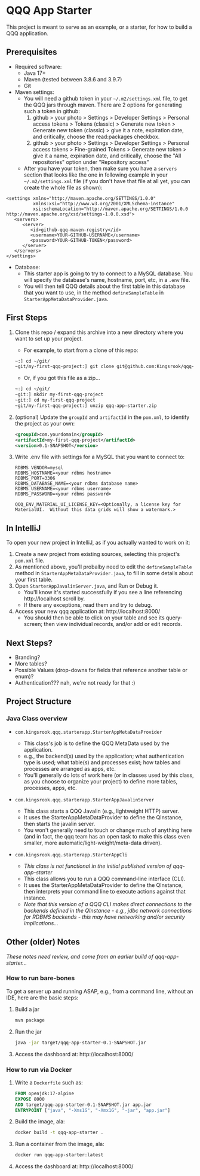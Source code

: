 # QQQ App Starter
This project is meant to serve as an example, or a starter, for how to build
a QQQ application.

## Prerequisites
* Required software:
    * Java 17+
    * Maven (tested between 3.8.6 and 3.9.7)
    * Git
* Maven settings:
  * You will need a github token in your `~/.m2/settings.xml` file, to get 
  the QQQ jars through maven. 
  There are 2 options for generating such a token in github:
    1. github > your photo > Settings > Developer Settings > Personal access 
    tokens > Tokens (classic) > Generate new token > Generate new token 
    (classic) > give it a note, expiration date, and critically, choose the 
    read:packages checkbox.
    2. github > your photo > Settings > Developer Settings > Personal access
    tokens > Fine-grained Tokens > Generate new token > give it a name, 
    expiration date, and critically, choose the "All repositories" option 
    under "Repository access"
  * After you have your token, then make sure you have a `servers` section 
  that looks like the one in following example in your `~/.m2/settings.xml` 
  file (if you don't have that file at all yet, you can create the whole 
  file as shown):

```
<settings xmlns="http://maven.apache.org/SETTINGS/1.0.0" 
          xmlns:xsi="http://www.w3.org/2001/XMLSchema-instance" 
          xsi:schemaLocation="http://maven.apache.org/SETTINGS/1.0.0 http://maven.apache.org/xsd/settings-1.0.0.xsd">
   <servers>
      <server>
         <id>github-qqq-maven-registry</id>
         <username>YOUR-GITHUB-USERNAME</username>
         <password>YOUR-GITHUB-TOKEN</password>
      </server>
   </servers>
</settings>
```

* Database:
    * This starter app is going to try to connect to a MySQL database.  You will specify
      the database's name, hostname, port, etc, in a `.env` file.
    * You will then tell QQQ details about the first table in this database that you want
      to use, in the method `defineSampleTable` in `StarterAppMetaDataProvider.java`.

## First Steps
1. Clone this repo / expand this archive into a new directory where you want to set up your project.
   * For example, to start from a clone of this repo:
   ```sh
   ~:] cd ~/git/
   ~git/my-first-qqq-project:] git clone git@github.com:Kingsrook/qqq-app-starter.git my-first-qqq-project
   ```
   * Or, if you got this file as a zip...
   ```sh
   ~:] cd ~/git/
   ~git:] mkdir my-first-qqq-project
   ~git:] cd my-first-qqq-project
   ~git/my-first-qqq-project:] unzip qqq-app-starter.zip
   ```

2. (optional) Update the `groupId` and `artifactId` in the `pom.xml`, to identify the project as your own:
   ```xml
   <groupId>com.yourdomain</groupId>
   <artifactId>my-first-qqq-project</artifactId>
   <version>0.1-SNAPSHOT</version>
   ```

3. Write .env file with settings for a MySQL that you want to connect to:
   ```properties
   RDBMS_VENDOR=mysql
   RDBMS_HOSTNAME=<your rdbms hostname>
   RDBMS_PORT=3306
   RDBMS_DATABASE_NAME=<your rdbms database name>
   RDBMS_USERNAME=<your rdbms username>
   RDBMS_PASSWORD=<your rdbms password>

   QQQ_ENV_MATERIAL_UI_LICENSE_KEY=<Optionally, a license key for MaterialUI.  Without this data grids will show a watermark.>
   ```

## In IntelliJ
To open your new project in IntelliJ, as if you actually wanted to work on it:
1. Create a new project from existing sources, selecting this project's `pom.xml` file.
2. As mentioned above, you'll probalby need to edit the `defineSampleTable` method in
   `StarterAppMetaDataProvider.java`, to fill in some details about your first table.
3. Open `StarterAppJavalinServer.java`, and Run or Debug it.
   * You'll know it's started successfully if you see a line referencing http://localhost 
   scroll by.
   * If there any exceptions, read them and try to debug.
4. Access your new qqq application at: http://localhost:8000/
   * You should then be able to click on your table and see its query-screen; then view
   individual records, and/or add or edit records.

## Next Steps?
* Branding?
* More tables?
* Possible Values (drop-downs for fields that reference another table or enum)?
* Authentication??? nah, we're not ready for that :)

## Project Structure
### Java Class overview
* `com.kingsrook.qqq.starterapp.StarterAppMetaDataProvider`
   * This class's job is to define the QQQ MetaData used by the application.
   * e.g., the backend(s) used by the application; what authentication type
     is used; what table(s) and processes exist; how tables and processes are 
     arranged as apps, etc.
   * You'll generally do lots of work here (or in classes used by this class,
     as you choose to organize your project) to define more tables, processes,
     apps, etc.

* `com.kingsrook.qqq.starterapp.StarterAppJavalinServer`
   * This class starts a QQQ Javalin (e.g., lightweight HTTP) server.
   * It uses the StarterAppMetaDataProvider to define the QInstance, then
     starts the javalin server.
   * You won't generally need to touch or change much of anything here (and
     in fact, the qqq team has an open task to make this class even smaller,
     more automatic/light-weight/meta-data driven).

* `com.kingsrook.qqq.starterapp.StarterAppCli`
   * *This class is not functional in the initial published version of qqq-app-starter*
   * This class allows you to run a QQQ command-line interface (CLI).
   * It uses the StarterAppMetaDataProvider to define the QInstance, then
     interprets your command line to execute actions against that instance.
   * *Note that this version of a QQQ CLI makes direct connections to the
     backends defined in the QInstance - e.g., jdbc network connections for
     RDBMS backends - this may have networking and/or security implications...*

## Other (older) Notes
*These notes need review, and come from an earlier build of qqq-app-starter...*

### How to run bare-bones
To get a server up and running ASAP, e.g., from a command line, without an IDE,
here are the basic steps:

1. Build a jar
   ```sh
   mvn package
   ```
2. Run the jar
   ```sh
   java -jar target/qqq-app-starter-0.1-SNAPSHOT.jar
   ```
3. Access the dashboard at: http://localhost:8000/

### How to run via Docker
1. Write a `Dockerfile` such as:
   ```dockerfile
   FROM openjdk:17-alpine
   EXPOSE 8000
   ADD target/qqq-app-starter-0.1-SNAPSHOT.jar app.jar
   ENTRYPOINT ["java", "-Xms1G", "-Xmx1G", "-jar", "app.jar"]
   ```
2. Build the image, ala:
   ```sh
   docker build -t qqq-app-starter .
   ```
3. Run a container from the image, ala:
   ```sh
   docker run qqq-app-starter:latest
   ```
3. Access the dashboard at: http://localhost:8000/


